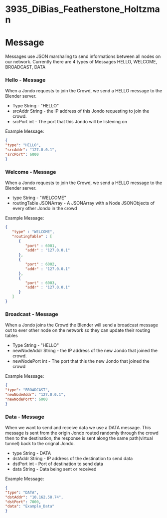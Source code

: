 # 3935_DiBias_Featherstone_Holtzman

# Message 
Messages use JSON marshaling to send informations between all nodes on our network. Currently there are 4 types of Messages HELLO, WELCOME, BROADCAST, DATA

### Hello - Message
When a Jondo requests to join the Crowd, we send a HELLO message to the Blender server. 
- Type String - "HELLO"
- srcAddr String - the IP address of this Jondo requesting to join the crowd.
- srcPort int - The port that this Jondo will be listening on

Example Message: 
```JSON
{
"type": "HELLO",
"srcAddr": "127.0.0.1",
"srcPort": 6000
}
```

### Welcome - Message
When a Jondo requests to join the Crowd, we send a HELLO message to the Blender server. 
- type String - "WELCOME"
- routingTable JSONArray - A JSONArray with a Node JSONObjects of every other Jondo in the crowd

Example Message: 

```JSON
{
   "type" : "WELCOME",
   "routingTable" : [
      {
         "port" : 6001,
         "addr" : "127.0.0.1"
      },
      {
         "port" : 6002,
         "addr" : "127.0.0.1"
      },
      {
         "port" : 6003,
         "addr" : "127.0.0.1"
      }
   ]
}
```

### Broadcast - Message
When a Jondo joins the Crowd the Blender will send a broadcast message out to ever other node on the network so they can update their routing tables

- Type String - "HELLO"
- newNodeAddr String - the IP address of the new Jondo that joined the crowd.
- newNodePort int - The port that this the new Jondo that joined the crowd

Example Message: 
```JSON
{
"type": "BROADCAST",
"newNodeAddr": "127.0.0.1",
"newNodePort": 6000
}
```

### Data - Message
When we want to send and receive data we use a DATA message. This message is sent from the origin Jondo routed randomly through the crowd then to the destination, the response is sent along the same path(virtual tunnel) back to the orignal Jondo.

- type String - DATA
- dstAddr String - IP address of the destination to send data
- dstPort int - Port of destination to send data
- data String - Data being sent or received

Example Message:
```JSON
{
"type": "DATA",
"dstAddr": "10.162.58.74",
"dstPort": 7000,
"data": "Example_Data"
}
```

